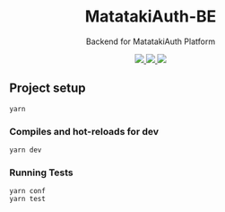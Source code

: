 <h1 align="center">MatatakiAuth-BE</h1>
<p align="center">Backend for MatatakiAuth Platform</p>
<p align="center">
    <a href="https://github.com/AyakaLab/MatatakiAuth-BE/actions?query=workflow%3A%22Development+CI%22">
        <img src="https://github.com/AyakaLab/MatatakiAuth-BE/workflows/Development%20CI/badge.svg" />
    </a>
    <a href="https://github.com/AyakaLab/MatatakiAuth-BE/actions?query=workflow%3A%22Pre-Release+CI%2FCD%22">
        <img src="https://github.com/AyakaLab/MatatakiAuth-BE/workflows/Pre-Release%20CI/CD/badge.svg" />
    </a>
    <a href="https://github.com/AyakaLab/MatatakiAuth-BE/actions?query=workflow%3A%22Production+CI%2FCD%22">
        <img src="https://github.com/AyakaLab/MatatakiAuth-BE/workflows/Production%20CI/CD/badge.svg" />
    </a>
</p>


## Project setup
```
yarn
```

### Compiles and hot-reloads for dev
```
yarn dev
```

### Running Tests
```
yarn conf
yarn test
```
